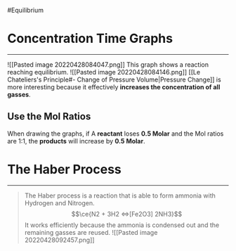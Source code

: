 #Equilibrium 
# Concentration Time Graphs
---
![[Pasted image 20220428084047.png]]
This graph shows a reaction reaching equilibrium.
![[Pasted image 20220428084146.png]]
[[Le Chateliers's Principle#- Change of Pressure Volume|Pressure  Change]] is more interesting because it effectively **increases the concentration of all gasses**. 
## Use the Mol Ratios
When drawing the graphs, if A **reactant** loses **0.5 Molar** and the Mol ratios are 1:1, the **products** will increase by **0.5 Molar**.


# The Haber Process
---
> The Haber process is a reaction that is able to form ammonia with Hydrogen and Nitrogen.
> $$\ce{N2 + 3H2 <=>[Fe2O3] 2NH3}$$
> It works efficiently because the ammonia is condensed out and the remaining gasses are reused.
> ![[Pasted image 20220428092457.png]]